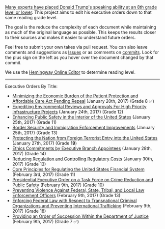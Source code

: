 [Many experts have placed Donald Trump's speaking ability at an 8th grade level or lower](https://encrypted.google.com/search?q=donald%20speaking%20level). This project aims to edit his executive orders down to that same reading grade level.

The goal is the reduce the complexity of each document while maintaining as much of the original language as possible. This keeps the results closer to their sources and makes it easier to understand future orders.

Feel free to submit your own takes via pull request. You can also leave comments and suggestions as [Issues](https://github.com/crhallberg/eighth-grade-executive-orders/issues) or as comments on [commits](https://github.com/crhallberg/eighth-grade-executive-orders/commits/master). Look for the plus sign on the left as you hover over the document changed by that commit.

We use the [Hemingway Online Editor](http://beta.hemingwayapp.com/) to determine reading level.

- - - - - - -

Executive Orders By Title:
 - [Minimizing the Economic Burden of the Patient Protection and Affordable Care Act Pending Repeal](./orders/2017-01-20.md) (January 20th, 2017) (Grade 8 :white_check_mark:)
 - [Expediting Environmental Reviews and Approvals For High Priority Infrastructure Projects](./orders/2017-01-24.md) (January 24th, 2017) (Grade 12)
 - [Enhancing Public Safety in the Interior of the United States](./orders/2017-01-25a.md) (January 25th, 2017) (Grade 11)
 - [Border Security and Immigration Enforcement Improvements](./orders/2017-01-25b.md) (January 25th, 2017) (Grade 13)
 - [Protecting the Nation from Foreign Terrorist Entry into the United States](./orders/2017-01-27.md) (January 27th, 2017) (Grade **19**)
 - [Ethics Commitments by Executive Branch Appointees](./orders/2017-01-28.md) (January 28th, 2017) (Grade 14)
 - [Reducing Regulation and Controlling Regulatory Costs](./orders/2017-01-30.md) (January 30th, 2017) (Grade 13)
 - [Core Principles for Regulating the United States Financial System](./orders/2017-02-03.md) (February 3rd, 2017) (Grade 11)
 - [Presidential Executive Order on a Task Force on Crime Reduction and Public Safety](./orders/2017-02-09a.md) (February 9th, 2017) (Grade 10)
 - [Preventing Violence Against Federal, State, Tribal, and Local Law Enforcement Officers](./orders/2017-02-09b.md) (February 9th, 2017) (Grade 13)
 - [Enforcing Federal Law with Respect to Transnational Criminal Organizations and Preventing International Trafficking](./orders/2017-02-09c.md) (February 9th, 2017) (Grade 18)
 - [Providing an Order of Succession Within the Department of Justice](./orders/2017-02-09d.md) (February 9th, 2017) (Grade 7 :white_check_mark:)

